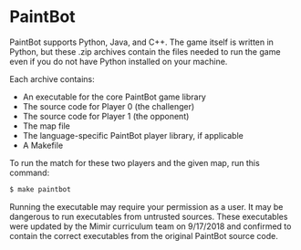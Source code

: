 # PaintBot

PaintBot supports Python, Java, and C++. The game itself is written in Python, but these .zip archives contain the files needed to run the game even if you do not have Python installed on your machine.

Each archive contains:

- An executable for the core PaintBot game library
- The source code for Player 0 (the challenger)
- The source code for Player 1 (the opponent)
- The map file
- The language-specific PaintBot player library, if applicable
- A Makefile

To run the match for these two players and the given map, run this command:

```bash
$ make paintbot
```

Running the executable may require your permission as a user. It may be dangerous to run executables from untrusted sources. These executables were updated by the Mimir curriculum team on 9/17/2018 and confirmed to contain the correct executables from the original PaintBot source code.
